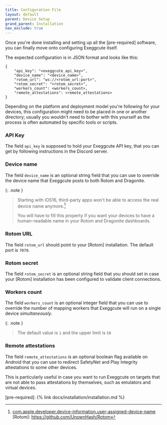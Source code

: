 ```yaml
---
title: Configuration File
layout: default
parent: Device Setup
grand_parent: Installation
nav_exclude: true
---
```


Once you're done installing and setting up all the [pre-required] software, you can finally move onto configuring Exeggcute itself.

The expected configuration is in JSON format and looks like this:

```
{
    "api_key": "<exeggcute_api_key>",
    "device_name": "<device_name>",
    "rotom_url": "ws://<rotom_url:port>",
    "rotom_secret": "<rotom_secret>",
    "workers_count": <workers_count>,
    "remote_attestations": <remote_attestations>
}
```

Depending on the platform and deployment model you're following for your devices, this configuration might need to be placed in one or another directory; usually you wouldn't need to bother with this yourself as the process is often automated by specific tools or scripts.

### API Key

The field `api_key` is supposed to hold your Exeggcute API key, that you can get by following instructions in the Discord server.

### Device name
The field `device_name` is an optional string field that you can use to override the device name that Exeggcute posts to both Rotom and Dragonite.

{: .note }
> Starting with iOS16, third-party apps won't be able to access the real device name anymore.[^1]
>
> You will have to fill this property if you want your devices to have a human-readable name in your Rotom and Dragonite dashboards.

### Rotom URL
The field `rotom_url` should point to your [Rotom] installation. The default port is `7070`.

### Rotom secret
The field `rotom_secret` is an optional string field that you should set in case your [Rotom] installation has been configured to validate client connections.

### Workers count
The field `workers_count` is an optional integer field that you can use to override the number of mapping workers that Exeggcute will run on a single device _simultaneously_.

{: .note }
> The default value is `1` and the upper limit is `50`

### Remote attestations
The field `remote_attestations` is an optional boolean flag available on Android that you can use to redirect SafetyNet and Play Integrity attestations to some other devices.

This is particularly useful in case you want to run Exeggcute on targets that are not able to pass attestations by themselves, such as emulators and virtual devices.

[pre-required]: {% link docs/installation/installation.md %}
[^1]: [com.apple.developer.device-information.user-assigned-device-name](https://developer.apple.com/documentation/bundleresources/entitlements/com_apple_developer_device-information_user-assigned-device-name)
[Rotom]: https://github.com/UnownHash/Rotom
